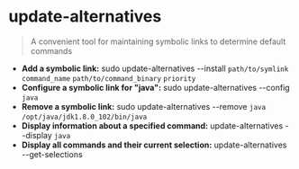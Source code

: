 # update-alternatives
> A convenient tool for maintaining symbolic links to determine default commands
- **Add a symbolic link:**
sudo update-alternatives --install `path/to/symlink` `command_name` `path/to/command_binary` `priority`
- **Configure a symbolic link for "java":**
sudo update-alternatives --config `java`
- **Remove a symbolic link:**
sudo update-alternatives --remove `java` `/opt/java/jdk1.8.0_102/bin/java`
- **Display information about a specified command:**
update-alternatives --display `java`
- **Display all commands and their current selection:**
update-alternatives --get-selections
